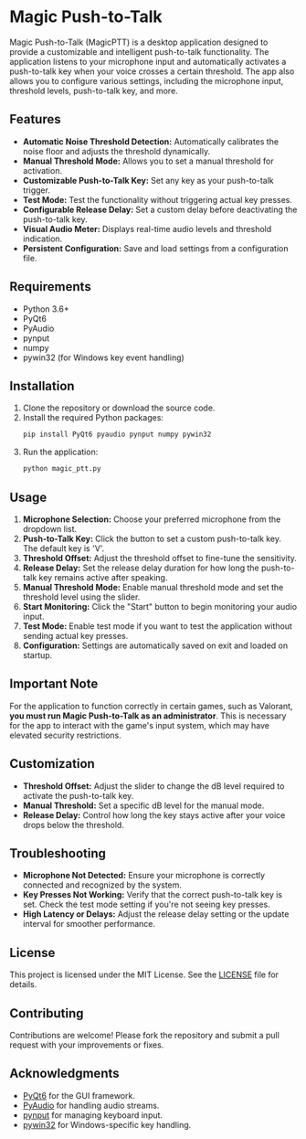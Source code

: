 # Magic Push-to-Talk

Magic Push-to-Talk (MagicPTT) is a desktop application designed to provide a customizable and intelligent push-to-talk functionality. The application listens to your microphone input and automatically activates a push-to-talk key when your voice crosses a certain threshold. The app also allows you to configure various settings, including the microphone input, threshold levels, push-to-talk key, and more.

## Features

- **Automatic Noise Threshold Detection:** Automatically calibrates the noise floor and adjusts the threshold dynamically.
- **Manual Threshold Mode:** Allows you to set a manual threshold for activation.
- **Customizable Push-to-Talk Key:** Set any key as your push-to-talk trigger.
- **Test Mode:** Test the functionality without triggering actual key presses.
- **Configurable Release Delay:** Set a custom delay before deactivating the push-to-talk key.
- **Visual Audio Meter:** Displays real-time audio levels and threshold indication.
- **Persistent Configuration:** Save and load settings from a configuration file.

## Requirements

- Python 3.6+
- PyQt6
- PyAudio
- pynput
- numpy
- pywin32 (for Windows key event handling)

## Installation

1. Clone the repository or download the source code.
2. Install the required Python packages:
    ```sh
    pip install PyQt6 pyaudio pynput numpy pywin32
    ```
3. Run the application:
    ```sh
    python magic_ptt.py
    ```

## Usage

1. **Microphone Selection:** Choose your preferred microphone from the dropdown list.
2. **Push-to-Talk Key:** Click the button to set a custom push-to-talk key. The default key is 'V'.
3. **Threshold Offset:** Adjust the threshold offset to fine-tune the sensitivity.
4. **Release Delay:** Set the release delay duration for how long the push-to-talk key remains active after speaking.
5. **Manual Threshold Mode:** Enable manual threshold mode and set the threshold level using the slider.
6. **Start Monitoring:** Click the "Start" button to begin monitoring your audio input.
7. **Test Mode:** Enable test mode if you want to test the application without sending actual key presses.
8. **Configuration:** Settings are automatically saved on exit and loaded on startup.

## Important Note

For the application to function correctly in certain games, such as Valorant, **you must run Magic Push-to-Talk as an administrator**. This is necessary for the app to interact with the game's input system, which may have elevated security restrictions.

## Customization

- **Threshold Offset:** Adjust the slider to change the dB level required to activate the push-to-talk key.
- **Manual Threshold:** Set a specific dB level for the manual mode.
- **Release Delay:** Control how long the key stays active after your voice drops below the threshold.

## Troubleshooting

- **Microphone Not Detected:** Ensure your microphone is correctly connected and recognized by the system.
- **Key Presses Not Working:** Verify that the correct push-to-talk key is set. Check the test mode setting if you're not seeing key presses.
- **High Latency or Delays:** Adjust the release delay setting or the update interval for smoother performance.

## License

This project is licensed under the MIT License. See the [LICENSE](LICENSE) file for details.

## Contributing

Contributions are welcome! Please fork the repository and submit a pull request with your improvements or fixes.

## Acknowledgments

- [PyQt6](https://pypi.org/project/PyQt6/) for the GUI framework.
- [PyAudio](https://pypi.org/project/PyAudio/) for handling audio streams.
- [pynput](https://pypi.org/project/pynput/) for managing keyboard input.
- [pywin32](https://pypi.org/project/pywin32/) for Windows-specific key handling.


